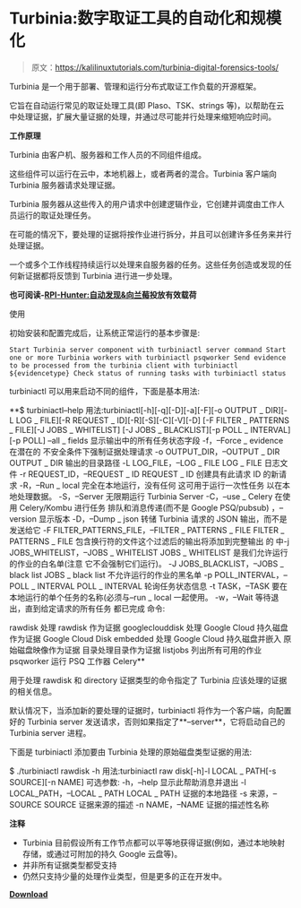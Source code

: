 # Turbinia:数字取证工具的自动化和规模化

> 原文：<https://kalilinuxtutorials.com/turbinia-digital-forensics-tools/>

Turbinia 是一个用于部署、管理和运行分布式取证工作负载的开源框架。

它旨在自动运行常见的取证处理工具(即 Plaso、TSK、strings 等)，以帮助在云中处理证据，扩展大量证据的处理，并通过尽可能并行处理来缩短响应时间。

**工作原理**

Turbinia 由客户机、服务器和工作人员的不同组件组成。

这些组件可以运行在云中，本地机器上，或者两者的混合。Turbinia 客户端向 Turbinia 服务器请求处理证据。

Turbinia 服务器从这些传入的用户请求中创建逻辑作业，它创建并调度由工作人员运行的取证处理任务。

在可能的情况下，要处理的证据将按作业进行拆分，并且可以创建许多任务来并行处理证据。

一个或多个工作线程持续运行以处理来自服务器的任务。这些任务创造或发现的任何新证据都将反馈到 Turbinia 进行进一步处理。

**也可阅读-[RPI-Hunter:自动发现&向兰莓](https://kalilinuxtutorials.com/rpi-hunter/)投放有效载荷**

使用

初始安装和配置完成后，让系统正常运行的基本步骤是:

```
Start Turbinia server component with turbiniactl server command Start one or more Turbinia workers with turbiniactl psqworker Send evidence to be processed from the turbinia client with turbiniactl ${evidencetype} Check status of running tasks with turbiniactl status
```

turbiniactl 可以用来启动不同的组件，下面是基本用法:

**$ turbiniactl–help
用法:turbiniactl[-h][-q][-D][-a][-F][-o OUTPUT _ DIR][-L LOG _ FILE][-R REQUEST _ ID][-R][-S][-C][-V][-D]
[-F FILTER _ PATTERNS _ FILE][-J JOBS _ WHITELIST]
[-J JOBS _ BLACKLIST][-p POLL _ INTERVAL][-p POLL] –all _ fields 显示输出中的所有任务状态字段
-f，–Force _ evidence 在潜在的
不安全条件下强制证据处理请求
-o OUTPUT_DIR，–OUTPUT _ DIR OUTPUT _ DIR
输出的目录路径
-L LOG_FILE，–LOG _ FILE LOG _ FILE
日志文件
-r REQUEST_ID，–REQUEST _ ID REQUEST _ ID
创建具有此请求 ID 的新请求
-R，–Run _ local 完全在本地运行，没有任何 这可用于运行一次性任务
以在本地处理数据。
-S，–Server 无限期运行 Turbinia Server
-C，–use _ Celery 在使用 Celery/Kombu 进行任务
排队和消息传递(而不是 Google PSQ/pubsub)
，–version 显示版本
-D，–Dump _ json 转储 Turbinia 请求的 JSON 输出，而不是
发送给它
-F FILTER_PATTERNS_FILE，–FILTER _ PATTERNS _ FILE FILTER _ PATTERNS _ FILE
包含换行符的文件这个过滤后的输出将添加到完整输出
的
中-j JOBS_WHITELIST，–JOBS _ WHITELIST JOBS _ WHITELIST
是我们允许运行的作业的白名单(注意
它不会强制它们运行)。
-J JOBS_BLACKLIST，–JOBS _ black list JOBS _ black list
不允许运行的作业的黑名单
-p POLL_INTERVAL，–POLL _ INTERVAL POLL _ INTERVAL
轮询任务状态信息
-t TASK，–TASK 要在本地运行的单个任务的名称(必须与–run _ local 一起使用。
-w，–Wait 等待退出，直到给定请求的所有任务
都已完成
命令:

rawdisk 处理 rawdisk 作为证据
googleclouddisk 处理 Google Cloud 持久磁盘作为证据
Google Cloud Disk embedded
处理 Google Cloud 持久磁盘并嵌入
原始磁盘映像作为证据
目录处理目录作为证据
listjobs 列出所有可用的作业
psqworker 运行 PSQ 工作器
Celery**

用于处理 rawdisk 和 directory 证据类型的命令指定了 Turbinia 应该处理的证据的相关信息。

默认情况下，当添加新的要处理的证据时，turbiniactl 将作为一个客户端，向配置好的 Turbinia server 发送请求，否则如果指定了**–server**，它将启动自己的 Turbinia server 进程。

下面是 turbiniactl 添加要由 Turbinia 处理的原始磁盘类型证据的用法:

$ ./turbiniactl rawdisk -h
用法:turbiniactl raw disk[-h]-l LOCAL _ PATH[-s SOURCE][-n NAME]
可选参数:
-h，–help 显示此帮助消息并退出
-l LOCAL_PATH，–LOCAL _ PATH LOCAL _ PATH
证据的本地路径
-s 来源，–SOURCE SOURCE
证据来源的描述
-n NAME，–NAME 证据的描述性名称

**注释**

*   Turbinia 目前假设所有工作节点都可以平等地获得证据(例如，通过本地映射存储，或通过可附加的持久 Google 云盘等)。
*   并非所有证据类型都受支持
*   仍然只支持少量的处理作业类型，但是更多的正在开发中。

[**Download**](https://github.com/google/turbinia)